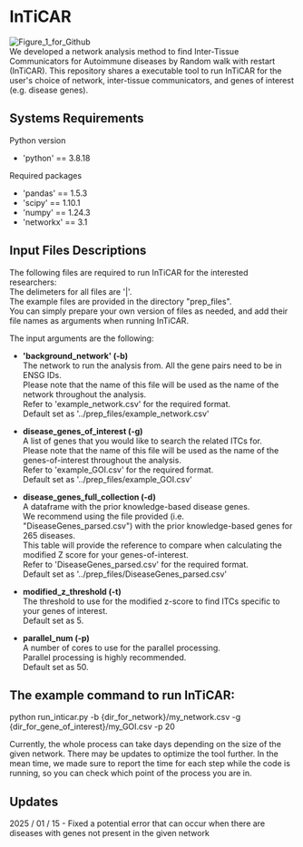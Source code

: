 # InTiCAR

![Figure_1_for_Github](https://github.com/user-attachments/assets/5964d5aa-7665-40fc-be30-f144db5db6f2)
</br>
We developed a network analysis method to find Inter-Tissue Communicators for Autoimmune diseases by Random walk with restart (InTiCAR).
This repository shares a executable tool to run InTiCAR for the user's choice of network, inter-tissue communicators, and genes of interest (e.g. disease genes).

## Systems Requirements

Python version

- 'python' == 3.8.18

Required packages

- 'pandas' == 1.5.3
- 'scipy' == 1.10.1
- 'numpy' == 1.24.3
- 'networkx' == 3.1

## Input Files Descriptions

The following files are required to run InTiCAR for the interested researchers: </br>
The delimeters for all files are '|'. </br>
The example files are provided in the directory "prep_files". </br>
You can simply prepare your own version of files as needed, and add their file names as arguments when running InTiCAR.

The input arguments are the following:

- <strong>'background_network' (-b)</strong> </br> The network to run the analysis from. All the gene pairs need to be in ENSG IDs. </br> Please note that the name of this file will be used as the name of the network throughout the analysis. </br> Refer to 'example_network.csv' for the required format. </br> Default set as '../prep_files/example_network.csv'

- <strong>disease_genes_of_interest (-g)</strong> </br> A list of genes that you would like to search the related ITCs for. </br> Please note that the name of this file will be used as the name of the genes-of-interest throughout the analysis. </br> Refer to 'example_GOI.csv' for the required format. </br> Default set as '../prep_files/example_GOI.csv'

- <strong>disease_genes_full_collection (-d)</strong> </br> A dataframe with the prior knowledge-based disease genes. </br> We recommend using the file provided (i.e. "DiseaseGenes_parsed.csv") with the prior knowledge-based genes for 265 diseases. </br> This table will provide the reference to compare when calculating the modified Z score for your genes-of-interest. </br> Refer to 'DiseaseGenes_parsed.csv' for the required format. </br> Default set as '../prep_files/DiseaseGenes_parsed.csv'

- <strong>modified_z_threshold (-t)</strong> </br> The threshold to use for the modified z-score to find ITCs specific to your genes of interest. </br> Default set as 5.

- <strong>parallel_num (-p)</strong> </br> A number of cores to use for the parallel processing. </br> Parallel processing is highly recommended. </br> Default set as 50.
  </br>

## The example command to run InTiCAR:

python run_inticar.py -b {dir_for_network}/my_network.csv -g {dir_for_gene_of_interest}/my_GOI.csv -p 20

Currently, the whole process can take days depending on the size of the given network. There may be updates to optimize the tool further. In the mean time, we made sure to report the time for each step while the code is running, so you can check which point of the process you are in.

## Updates

2025 / 01 / 15 - Fixed a potential error that can occur when there are diseases with genes not present in the given network
